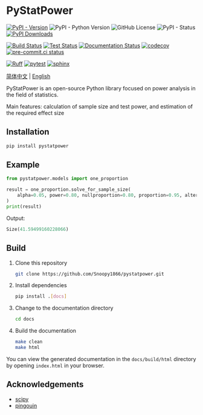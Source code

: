 # PyStatPower

[![PyPI - Version](https://img.shields.io/pypi/v/pystatpower)](https://badge.fury.io/py/pystatpower)
![PyPI - Python Version](https://img.shields.io/pypi/pyversions/pystatpower)
![GitHub License](https://img.shields.io/github/license/Snoopy1866/pystatpower)
![PyPI - Status](https://img.shields.io/pypi/status/pystatpower)
[![PyPI Downloads](https://static.pepy.tech/badge/pystatpower)](https://pepy.tech/projects/pystatpower)

[![Build Status](https://img.shields.io/github/actions/workflow/status/Snoopy1866/pystatpower/release.yml?branch=main&label=build)](https://github.com/Snoopy1866/pystatpower/actions/workflows/release.yml?query=branch:main)
[![Test Status](https://img.shields.io/github/actions/workflow/status/Snoopy1866/pystatpower/check.yml?branch=main&label=test)](https://github.com/Snoopy1866/pystatpower/actions/workflows/check.yml?query=branch:main)
[![Documentation Status](https://readthedocs.org/projects/pystatpower/badge/?version=latest)](https://pystatpower.readthedocs.io/zh-cn/latest/?badge=latest)
[![codecov](https://codecov.io/gh/Snoopy1866/pystatpower/graph/badge.svg?token=P9UWC8Q4P6)](https://codecov.io/gh/Snoopy1866/pystatpower)
[![pre-commit.ci status](https://results.pre-commit.ci/badge/github/Snoopy1866/pystatpower/main.svg)](https://results.pre-commit.ci/latest/github/Snoopy1866/pystatpower/main)

[![Ruff](https://img.shields.io/endpoint?url=https://raw.githubusercontent.com/astral-sh/ruff/main/assets/badge/v2.json)](https://github.com/astral-sh/ruff)
[![pytest](https://img.shields.io/badge/logo-pytest-blue?logo=pytest&labelColor=5c5c5c&label=%20)](https://github.com/pytest-dev/pytest)
[![sphinx](https://img.shields.io/badge/logo-sphinx-blue?logo=sphinx&labelColor=5c5c5c&label=%20)](https://github.com/sphinx-doc/sphinx)

[简体中文](README.md) | [English](README-en.md)

PyStatPower is an open-source Python library focused on power analysis in the field of statistics.

Main features: calculation of sample size and test power, and estimation of the required effect size

## Installation

```bash
pip install pystatpower
```

## Example

```python
from pystatpower.models import one_proportion

result = one_proportion.solve_for_sample_size(
    alpha=0.05, power=0.80, nullproportion=0.80, proportion=0.95, alternative="two_sided", test_type="exact_test"
)
print(result)
```

Output:

```python
Size(41.59499160228066)
```

## Build

1. Clone this repository

   ```bash
   git clone https://github.com/Snoopy1866/pystatpower.git
   ```

2. Install dependencies

   ```bash
   pip install .[docs]
   ```

3. Change to the documentation directory

   ```bash
   cd docs
   ```

4. Build the documentation

   ```bash
   make clean
   make html
   ```

You can view the generated documentation in the `docs/build/html` directory by opening `index.html` in your browser.

## Acknowledgements

- [scipy](https://github.com/scipy/scipy)
- [pingouin](https://github.com/raphaelvallat/pingouin)

